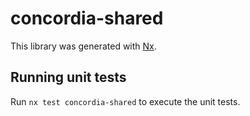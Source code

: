 # concordia-shared

This library was generated with [Nx](https://nx.dev).

## Running unit tests

Run `nx test concordia-shared` to execute the unit tests.
